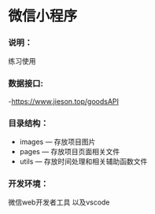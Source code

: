 # 微信小程序

### 说明：

练习使用

### 数据接口:

-https://www.jieson.top/goodsAPI
### 目录结构：

- images — 存放项目图片
- pages — 存放项目页面相关文件
- utils — 存放时间处理和相关辅助函数文件

### 开发环境：

微信web开发者工具 以及vscode
